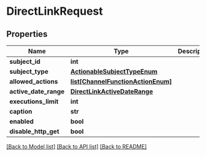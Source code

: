 # DirectLinkRequest

## Properties
Name | Type | Description | Notes
------------ | ------------- | ------------- | -------------
**subject_id** | **int** |  | [optional] 
**subject_type** | [**ActionableSubjectTypeEnum**](ActionableSubjectTypeEnum.md) |  | [optional] 
**allowed_actions** | [**list[ChannelFunctionActionEnum]**](ChannelFunctionActionEnum.md) |  | [optional] 
**active_date_range** | [**DirectLinkActiveDateRange**](DirectLinkActiveDateRange.md) |  | [optional] 
**executions_limit** | **int** |  | [optional] 
**caption** | **str** |  | [optional] 
**enabled** | **bool** |  | [optional] 
**disable_http_get** | **bool** |  | [optional] 

[[Back to Model list]](../README.md#documentation-for-models) [[Back to API list]](../README.md#documentation-for-api-endpoints) [[Back to README]](../README.md)

